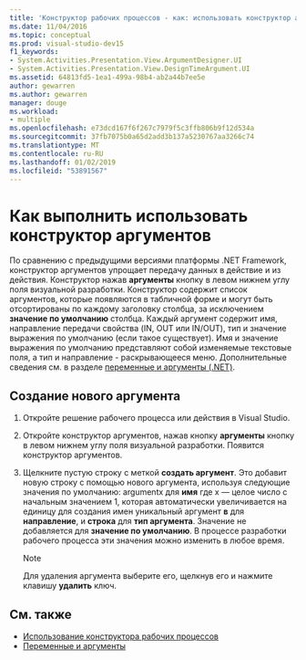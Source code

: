 ```yaml
---
title: 'Конструктор рабочих процессов - как: использовать конструктор аргументов'
ms.date: 11/04/2016
ms.topic: conceptual
ms.prod: visual-studio-dev15
f1_keywords:
- System.Activities.Presentation.View.ArgumentDesigner.UI
- System.Activities.Presentation.View.DesignTimeArgument.UI
ms.assetid: 64813fd5-1ea1-499a-98b4-ab2a44b7ee5e
author: gewarren
ms.author: gewarren
manager: douge
ms.workload:
- multiple
ms.openlocfilehash: e73dcd167f6f267c7979f5c3ffb806b9f12d534a
ms.sourcegitcommit: 37fb7075b0a65d2add3b137a5230767aa3266c74
ms.translationtype: MT
ms.contentlocale: ru-RU
ms.lasthandoff: 01/02/2019
ms.locfileid: "53891567"
---
```

# <a name="how-to-use-the-argument-designer"></a>Как выполнить использовать конструктор аргументов

По сравнению с предыдущими версиями платформы .NET Framework, конструктор аргументов упрощает передачу данных в действие и из действия. Конструктор нажав **аргументы** кнопку в левом нижнем углу поля визуальной разработки. Конструктор содержит список аргументов, которые появляются в табличной форме и могут быть отсортированы по каждому заголовку столбца, за исключением **значение по умолчанию** столбца. Каждый аргумент содержит имя, направление передачи свойства (IN, OUT или IN/OUT), тип и значение выражения по умолчанию (если такое существует). Имя и значение выражения по умолчанию представляют собой изменяемые текстовые поля, а тип и направление - раскрывающееся меню. Дополнительные сведения см. в разделе [переменные и аргументы (.NET)](/dotnet/framework/windows-workflow-foundation/variables-and-arguments).

## <a name="to-create-a-new-argument"></a>Создание нового аргумента

1.  Откройте решение рабочего процесса или действия в Visual Studio.

2.  Откройте конструктор аргументов, нажав кнопку **аргументы** кнопку в левом нижнем углу поля визуальной разработки. Появится конструктор аргументов.

3.  Щелкните пустую строку с меткой **создать аргумент**. Это добавит новую строку с помощью нового аргумента, используя следующие значения по умолчанию: argumentx для **имя** где x — целое число с начальным значением 1, которая автоматически увеличивается на единицу для создания имен уникальный аргумент **в**  для **направление**, и **строка** для **тип аргумента**. Значение не добавляется для **значение по умолчанию**. В процессе разработки рабочего процесса эти значения можно изменить в любое время.

    > [!NOTE]
    > Для удаления аргумента выберите его, щелкнув его и нажмите клавишу **удалить** ключ.

## <a name="see-also"></a>См. также

- [Использование конструктора рабочих процессов](developing-applications-with-the-workflow-designer.md)
- [Переменные и аргументы](/dotnet/framework/windows-workflow-foundation/variables-and-arguments)